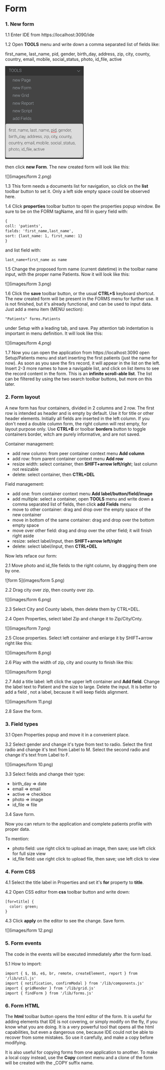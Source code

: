 # Form

### 1. New form

1.1 Enter IDE from https://localhost:3090/ide

1.2 Open **TOOLS** menu and write down a comma separated list of fields like: 

first_name, last_name, pid, gender, birth_day, address, zip, city, county, country, email, mobile, social_status, photo, id_file, active

<img src="images/form 1.png"  />

then click **new Form**. The new created form will look like this:

![](images/form 2.png)

1.3 This form needs a documents list for navigation, so click on the **list** toolbar button to set it. Only a left side empty space could be observed here.

1.4 Click **properties** toolbar button to open the properties popup window. Be sure to be on the FORM tagName, and fill in query field with:

```
{
coll: 'patients',
fields: 'first_name,last_name',
sort: {last_name: 1, first_name: 1}
}
```

and list field with: 

```
last_name+first_name as name
```

1.5 Change the proposed form name (current datetime) in the toolbar name input, with the proper name Patients. Now it will look like this:

![](images/form 3.png)

1.6 Click the **save** toolbar button, or the usual **CTRL+S** keyboard shortcut. The new created form will be present in the FORMS menu for further use. It is not finished, but it's already functional, and can be used to input data. Just add a menu item (MENU section):	

```
"Patients" forms.Patients
```

under Setup with a leading tab, and save. Pay attention tab indentation is important in menu definition. It will look like this:

![](images/form 4.png)

1.7 Now you can open the application from https://localhost:3090 open Setup/Patients menu and start inserting the first patients (just the name for now). As soon as you save the firs record, it will appear in the list on the left. Insert 2-3 more names to have a navigable list, and click on list items to see the record content in the form. This is an **infinite scroll-able list**. The list can be filtered by using the two search toolbar buttons, but more on this later.



### 2. Form layout

A new form has four containers, divided in 2 columns and 2 row. The first row is intended as header and is empty by default. Use it for title or other header elements. Initially all fields are inserted in the left column. If you don't need a double column form, the right column will rest empty, for layout purpose only. Use **CTRL+B** or toolbar **borders** button to toggle containers border, witch are purely informative, and are not saved.

Container management:

- add new column: from peer container context menu **Add column**
- add row: from parent container context menu **Add row**
- resize width: select container, then **SHIFT+arrow left/righ**t; last column not resizable
- delete: select container, then **CTRL+DEL**

Field management:

- add one: from container context menu **Add label/button/field/image**
- add multiple: select a container, open **TOOLS** menu and write down a comma separated list of fields, then click **add Fields** menu
- move to other container:  drag and drop over the empty space of the new container
- move in bottom of the same container: drag and drop over the bottom empty space
- move over other field: drag and drop over the other field; it will finish right aside
- resize: select label/input, then **SHIFT+arrow left/right**
- delete: select label/input, then **CTRL+DEL**

Now lets reface our form:

2.1 Move photo and id_file fields to the right column, by dragging them one by one.

![form 5](images/form 5.png)

2.2 Drag city over zip, then county over zip.

![](images/form 6.png)

2.3 Select City and County labels, then delete them by CTRL+DEL.

2.4 Open Properties, select label Zip and change it to Zip/City/Cnty.

![](images/form 7.png)

2.5 Close properties. Select left container and enlarge it by SHIFT+arrow right like this:

![](images/form 8.png)

2.6 Play with the width of zip, city and county to finish like this:

![](images/form 9.png)

2.7 Add a title label: left click the upper left container and **Add field**. Change the label text to Patient and the size to large. Delete the input. It is better to add a field , not a label, because it will keep fields alignment.

![](images/form 11.png)

2.8 Save the form.



### 3. Field types

3.1 Open Properties popup and move it in a convenient place. 

3.2 Select gender and change it's type from text to radio. Select the first radio and change it's text from Label to M. Select the second radio and change it's text from Label to F.

![](images/form 10.png)

3.3 Select fields and change their type:

- birth_day => date
- email => email
- active => checkbox
- photo => image
- id_file => file

3.4 Save form.

Now you can return to the application and complete patients profile with proper data.

To mention:

- photo field: use right click to upload an image, then save; use left click for full size view
- id_file field: use right click to upload file, then save; use left click to view



### 4. Form CSS

4.1 Select the title label in Properties and set it's **for** property to **title**.

4.2 Open CSS editor from **css** toolbar button and write down:

```
[for=title] {
  color: green;
}
```

4.3 Click **apply** on the editor to see the change. Save form.

![](images/form 12.png)



### 5. Form events

The code in the events will be executed immediately after the form load.

5.1 How to import:

```
import { $, $$, e$, br, remote, createElement, report } from '/lib/util.js'
import { notification, confirmModal } from '/lib/components.js'
import { gridRender } from '/lib/grid.js'
import { findForm } from '/lib/forms.js'
```



### 6. Form HTML

The **html** toolbar button opens the html editor of the form. It is useful for adding elements that IDE is not covering, or simply modify on the fly, if you know what you are doing. It is a very powerful tool that opens all the html capabilities, but even a dangerous one, because IDE could not be able to recover from some mistakes. So use it carefully, and make a copy before modifying. 

It is also useful for copying forms from one application to another. To make a local copy instead, use the **Copy** context menu and a clone of the form will be created with the _COPY suffix name.